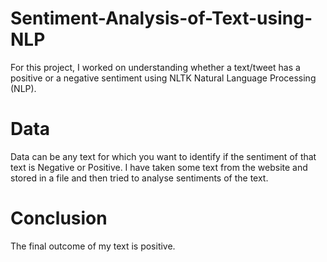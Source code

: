 # Sentiment-Analysis-of-Text-using-NLP

For this project, I worked on understanding whether a text/tweet has a positive or a negative sentiment using NLTK Natural Language Processing (NLP).

# Data

Data can be any text for which you want to identify if the sentiment of that text is Negative or Positive. I have taken some text from the website and stored in a file and then tried to analyse sentiments of the text.

# Conclusion

The final outcome of my text is positive.

